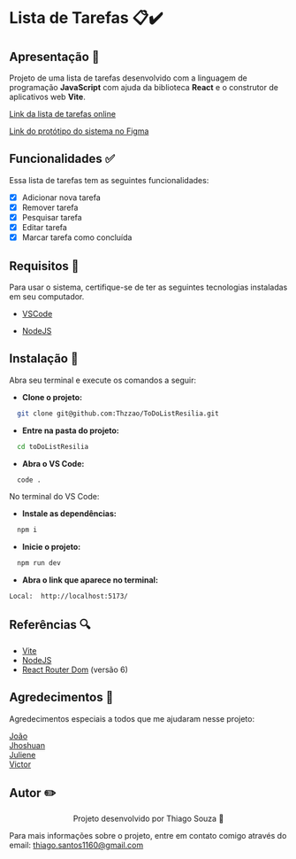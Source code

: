 # Lista de Tarefas 📋✔️

## Apresentação 🚀

Projeto de uma lista de tarefas desenvolvido com a linguagem de programação **JavaScript** com ajuda da biblioteca **React** e o construtor de aplicativos web **Vite**.

[Link da lista de tarefas online](https://listadetarefas-resilia.vercel.app/)

[Link do protótipo do sistema no Figma](https://www.figma.com/file/h61QV9MmxwWZnd2n1Wft46/Lista-de-tarefas---React?type=design&node-id=0%3A1&mode=dev)

## Funcionalidades ✅

Essa lista de tarefas tem as seguintes funcionalidades:

- [x] Adicionar nova tarefa
- [x] Remover tarefa
- [x] Pesquisar tarefa
- [x] Editar tarefa
- [x] Marcar tarefa como concluída

## Requisitos 🚦

Para usar o sistema, certifique-se de ter as seguintes tecnologias instaladas em seu computador.

- [VSCode](https://code.visualstudio.com/download)

- [NodeJS](https://nodejs.org/en)

## Instalação 🔨

Abra seu terminal e execute os comandos a seguir:

- **Clone o projeto:**

```bash
  git clone git@github.com:Thzzao/ToDoListResilia.git
```

- **Entre na pasta do projeto:**

```bash
  cd toDoListResilia
```

- **Abra o VS Code:**

```bash
  code .
```

No terminal do VS Code:

- **Instale as dependências:**

```bash
  npm i
```

- **Inicie o projeto:**

```bash
  npm run dev
```

- **Abra o link que aparece no terminal:**

```bash
Local:  http://localhost:5173/
```

## Referências 🔍

- [Vite](https://vitejs.dev/guide/)
- [NodeJS](https://nodejs.org/en)
- [React Router Dom](https://www.npmjs.com/package/react-router-dom) (versão 6)

## Agredecimentos 🤝

Agredecimentos especiais a todos que me ajudaram nesse projeto:

[João](https://github.com/Joa1zin) <br/>
[Jhoshuan](https://github.com/Jhosh-Christopher) <br/>
[Juliene](https://github.com/JulieneCarneiro) <br/>
[Victor](https://github.com/Vimlm)

## Autor ✏️

<p align="center">Projeto desenvolvido por Thiago Souza 🤙

Para mais informações sobre o projeto, entre em contato comigo através do email: thiago.santos1160@gmail.com

</p>

